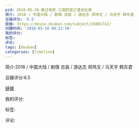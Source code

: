 ```yaml
---
pid: 2018-05-28-看过电影-三国机密之潜龙在渊
简介: 2018 / 中国大陆 / 剧情 古装 / 游达志 郑伟文 / 马天宇 韩东君
豆瓣评分: '6.5'
链接: https://movie.douban.com/subject/26801742/
创建时间: '2018-05-28 00:22:56'
我的评分:
标签:
评论:
tags: [douban]
categories: [timeline]
---
```

简介:2018 / 中国大陆 / 剧情 古装 / 游达志 郑伟文 / 马天宇 韩东君

豆瓣评分:6.5

[链接](https://movie.douban.com/subject/26801742/)

我的评分:

标签:

评论:

